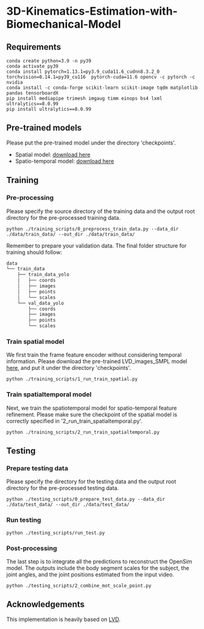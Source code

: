 # 3D-Kinematics-Estimation-with-Biomechanical-Model

## Requirements
```
conda create python=3.9 -n py39
conda activate py39
conda install pytorch=1.13.1=py3.9_cuda11.6_cudnn8.3.2_0 torchvision=0.14.1=py39_cu116  pytorch-cuda=11.6 opencv -c pytorch -c nvidia
conda install -c conda-forge scikit-learn scikit-image tqdm matplotlib pandas tensorboardX
pip install mediapipe trimesh imgaug timm einops bs4 lxml ultralytics==8.0.99
pip install ultralytics==8.0.99
```

## Pre-trained models
Please put the pre-trained model under the directory 'checkpoints'.
* Spatial model: [download here](https://drive.google.com/file/d/1uYR4fssAdrtCG0sS03wYTi7XOlFCWyQQ/view?usp=sharing)
* Spatio-temporal model: [download here](https://drive.google.com/file/d/1M2bDvhiYHM4KBAKFGjY5D7nU2-quydYu/view?usp=share_link)

## Training
### Pre-processing
Please specify the source directory of the training data and the output root directory for the pre-processed training data. 
```
python ./training_scripts/0_preprocess_train_data.py --data_dir  ./data/train_data/ --out_dir ./data/train_data/
```
Remember to prepare your validation data. The final folder structure for training should follow:
```bash
data
└── train_data
    ├── train_data_yolo
    │   ├── coords
    │   ├── images
    │   ├── points
    │   └── scales
    └── val_data_yolo
        ├── coords
        ├── images
        ├── points
        └── scales
```

### Train spatial model
We first train the frame feature encoder without considering temporal information. Please download the pre-trained LVD_images_SMPL model [here](https://github.com/enriccorona/LVD/blob/main/README.md?plain=1), and put it under the directory 'checkpoints'.
```
python ./training_scripts/1_run_train_spatial.py
```
### Train spatialtemporal model
Next, we train the spatiotemporal model for spatio-temporal feature refinement. Please make sure the checkpoint of the spatial model is correctly specified in '2_run_train_spatialtemporal.py'.
```
python ./training_scripts/2_run_train_spatialtemporal.py
```
## Testing
### Prepare testing data
Please specify the directory for the testing data and the output root directory for the pre-processed testing data.
```
python ./testing_scripts/0_prepare_test_data.py --data_dir ./data/test_data/ --out_dir ./data/test_data/
```
### Run testing
```
python ./testing_scripts/run_test.py
```
### Post-processing
The last step is to integrate all the predictions to reconstruct the OpenSim model. The outputs include the body segment scales for the subject, the joint angles, and the joint positions estimated from the input video. 
```
python ./testing_scripts/2_combine_mot_scale_point.py
```

## Acknowledgements
This implementation is heavily based on [LVD](https://github.com/enriccorona/LVD/blob/main/README.md?plain=1).

